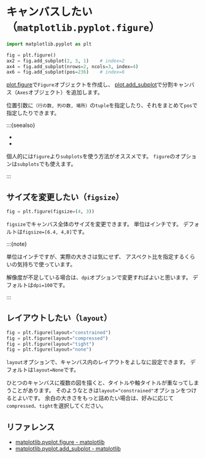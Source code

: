 # キャンバスしたい（``matplotlib.pyplot.figure``）

```python
import matplotlib.pyplot as plt

fig = plt.figure()
ax2 = fig.add_subplot(2, 3, 1)    # index=2
ax4 = fig.add_subplot(nrows=2, ncols=3, index=4)
ax6 = fig.add_subplot(pos=236)    # index=6
```

[plot.figure](https://matplotlib.org/stable/api/_as_gen/matplotlib.pyplot.figure.html)で``Figure``オブジェクトを作成し、
[plot.add_subplot](https://matplotlib.org/stable/api/_as_gen/matplotlib.pyplot.subplot.html)で分割キャンバス（``Axes``オブジェクト）を追加します。

位置引数に``（行の数, 列の数, 場所）``の``tuple``を指定したり、それをまとめて``pos``で指定したりできます。

:::{seealso}

- [](./matplotlib-subplots.md)
- [](./matplotlib-subplot_mosaic.md)

個人的には``figure``より``subplots``を使う方法がオススメです。
``figure``のオプションは``subplots``でも使えます。

:::

## サイズを変更したい（``figsize``）

```python
fig = plt.figure(figsize=(4, 3))
```

``figsize``でキャンバス全体のサイズを変更できます。
単位はインチです。
デフォルトは``figsize=[6.4, 4,8]``です。

:::{note}

単位はインチですが、実際の大きさは気にせず、
アスペクト比を指定するくらいの気持ちで使っています。

解像度が不足している場合は、``dpi``オプションで変更すればよいと思います。
デフォルトは``dpi=100``です。

:::

## レイアウトしたい（``layout``）

```python
fig = plt.figure(layout="constrained")
fig = plt.figure(layout="compressed")
fig = plt.figure(layout="tight")
fig = plt.figure(layout="none")
```

``layout``オプションで、キャンバス内のレイアウトをよしなに設定できます。
デフォルトは``layout=None``です。

ひとつのキャンバスに複数の図を描くと、タイトルや軸タイトルが重なってしまうことがあります。
そのようなときは``layout="constrained"``オプションをつけるとよいです。
余白の大きさをもっと詰めたい場合は、好みに応じて``compressed``、``tight``を選択してください。

## リファレンス

- [matplotlib.pyplot.figure - matplotlib](https://matplotlib.org/stable/api/_as_gen/matplotlib.pyplot.figure.html)
- [matplotlib.pyplot.add_subplot - matplotlib](https://matplotlib.org/stable/api/_as_gen/matplotlib.pyplot.subplot.html)
